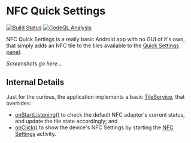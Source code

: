 # NFC Quick Settings

[![Build Status](https://github.com/pcolby/nfc-quick-settings/actions/workflows/build.yaml/badge.svg?branch=main)](https://github.com/pcolby/nfc-quick-settings/actions/workflows/build.yaml?query=branch%3Amain)
[![CodeQL Analysis](https://github.com/pcolby/nfc-quick-settings/actions/workflows/codeql.yaml/badge.svg?branch=main)](https://github.com/pcolby/nfc-quick-settings/actions/workflows/codeql.yaml?query=branch%3Amain)

NFC Quick Settings is a really basic Android app with no GUI of it's own, that simply adds an NFC
tile to the tiles available to the [Quick Settings panel][].

*Screenshots go here...*

## Internal Details

Just for the curious, the application implements a basic [TileService][], that overrides:

* [onStartListening()][] to check the default NFC adapter's current status, and update the tile state
  accordingly; and
* [onClick()][] to show the device's NFC Settings by starting the [NFC Settings][] activity.

[NFC Settings]: https://developer.android.com/reference/android/provider/Settings#ACTION_NFC_SETTINGS
[onClick()]: https://developer.android.com/reference/android/service/quicksettings/TileService#onClick()
[onStartListening()]: https://developer.android.com/reference/android/service/quicksettings/TileService#onStartListening()
[Quick Settings panel]: https://support.google.com/android/answer/9083864
[TileService]: https://developer.android.com/reference/android/service/quicksettings/TileService
